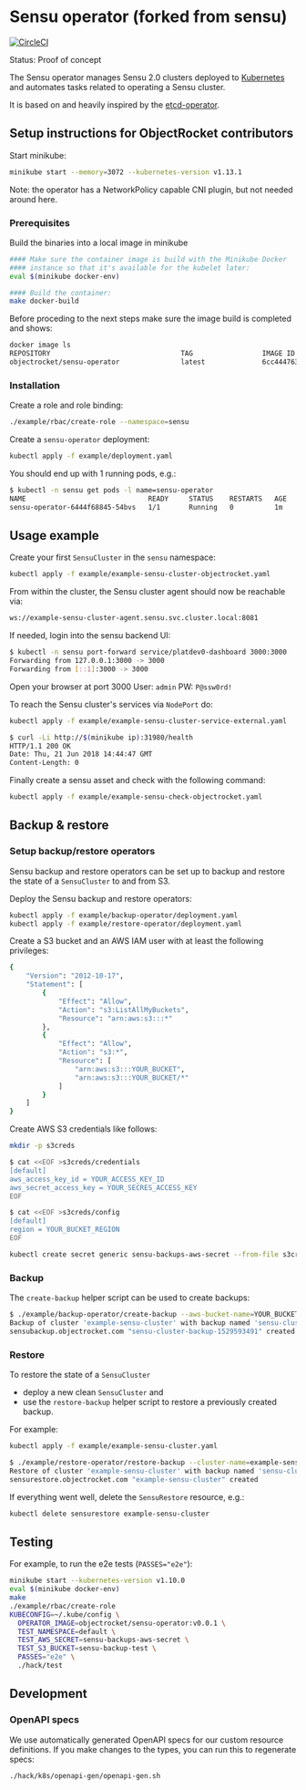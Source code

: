 # Sensu operator (forked from sensu)

[![CircleCI](https://circleci.com/gh/objectrocket/sensu-operator.svg?style=svg)](https://circleci.com/gh/objectrocket/sensu-operator)

Status: Proof of concept

The Sensu operator manages Sensu 2.0 clusters deployed to [Kubernetes][k8s-home] and automates tasks related to operating a Sensu cluster.

It is based on and heavily inspired by the [etcd-operator](https://github.com/coreos/etcd-operator).

## Setup instructions for ObjectRocket contributors

Start minikube:

```bash
minikube start --memory=3072 --kubernetes-version v1.13.1
```

Note: the operator has a NetworkPolicy capable CNI plugin, but not needed around here.

### Prerequisites

Build the binaries into a local image in minikube

```bash
#### Make sure the container image is build with the Minikube Docker
#### instance so that it's available for the kubelet later:
eval $(minikube docker-env)

#### Build the container:
make docker-build
```

Before proceding to the next steps make sure the image build is completed and shows:

```bash
docker image ls
REPOSITORY                                TAG                 IMAGE ID            CREATED             SIZE
objectrocket/sensu-operator               latest              6cc444763341        2 hours ago         60.2MB
```

### Installation

Create a role and role binding:

```bash
./example/rbac/create-role --namespace=sensu
```

Create a `sensu-operator` deployment:

```bash
kubectl apply -f example/deployment.yaml
```

You should end up with 1 running pods, e.g.:

```bash
$ kubectl -n sensu get pods -l name=sensu-operator
NAME                              READY     STATUS    RESTARTS   AGE
sensu-operator-6444f68845-54bvs   1/1       Running   0          1m
```

## Usage example

Create your first `SensuCluster` in the `sensu` namespace:

```bash
kubectl apply -f example/example-sensu-cluster-objectrocket.yaml
```

From within the cluster, the Sensu cluster agent should now be reachable
via:

```bash
ws://example-sensu-cluster-agent.sensu.svc.cluster.local:8081
```

If needed, login into the sensu backend UI:

```bash
$ kubectl -n sensu port-forward service/platdev0-dashboard 3000:3000
Forwarding from 127.0.0.1:3000 -> 3000
Forwarding from [::1]:3000 -> 3000
```

Open your browser at port 3000
User: `admin`
PW: `P@ssw0rd!`

To reach the Sensu cluster's services via `NodePort` do:

```bash
kubectl apply -f example/example-sensu-cluster-service-external.yaml

$ curl -Li http://$(minikube ip):31980/health
HTTP/1.1 200 OK
Date: Thu, 21 Jun 2018 14:44:47 GMT
Content-Length: 0
```

Finally create a sensu asset and check with the following command:

```bash
kubectl apply -f example/example-sensu-check-objectrocket.yaml
```

## Backup & restore

### Setup backup/restore operators

Sensu backup and restore operators can be set up to backup and
restore the state of a `SensuCluster` to and from S3.

Deploy the Sensu backup and restore operators:

```bash
kubectl apply -f example/backup-operator/deployment.yaml
kubectl apply -f example/restore-operator/deployment.yaml
```

Create a S3 bucket and an AWS IAM user with at least the following privileges:

```bash
{
    "Version": "2012-10-17",
    "Statement": [
        {
            "Effect": "Allow",
            "Action": "s3:ListAllMyBuckets",
            "Resource": "arn:aws:s3:::*"
        },
        {
            "Effect": "Allow",
            "Action": "s3:*",
            "Resource": [
                "arn:aws:s3:::YOUR_BUCKET",
                "arn:aws:s3:::YOUR_BUCKET/*"
            ]
        }
    ]
}
```

Create AWS S3 credentials like follows:

```bash
mkdir -p s3creds

$ cat <<EOF >s3creds/credentials
[default]
aws_access_key_id = YOUR_ACCESS_KEY_ID
aws_secret_access_key = YOUR_SECRES_ACCESS_KEY
EOF

$ cat <<EOF >s3creds/config
[default]
region = YOUR_BUCKET_REGION
EOF

kubectl create secret generic sensu-backups-aws-secret --from-file s3creds/credentials --from-file s3creds/config
```

### Backup

The `create-backup` helper script can be used to create backups:

```bash
$ ./example/backup-operator/create-backup --aws-bucket-name=YOUR_BUCKET --backup-name=sensu-cluster-backup-$(date +%s)
Backup of cluster 'example-sensu-cluster' with backup named 'sensu-cluster-backup-1529593491'
sensubackup.objectrocket.com "sensu-cluster-backup-1529593491" created
```

### Restore

To restore the state of a `SensuCluster`

* deploy a new clean `SensuCluster` and
* use the `restore-backup` helper script to restore a previously
  created backup.

For example:

```bash
kubectl apply -f example/example-sensu-cluster.yaml

$ ./example/restore-operator/restore-backup --cluster-name=example-sensu-cluster --aws-bucket-name=YOUR_BUCKET --backup-name=sensu-cluster-backup-1529593491
Restore of cluster 'example-sensu-cluster' with backup named 'sensu-cluster-backup-1529593491'
sensurestore.objectrocket.com "example-sensu-cluster" created
```

If everything went well, delete the `SensuRestore` resource, e.g.:

```bash
kubectl delete sensurestore example-sensu-cluster
```

## Testing

For example, to run the e2e tests (`PASSES="e2e"`):

```bash
minikube start --kubernetes-version v1.10.0
eval $(minikube docker-env)
make
./example/rbac/create-role
KUBECONFIG=~/.kube/config \
  OPERATOR_IMAGE=objectrocket/sensu-operator:v0.0.1 \
  TEST_NAMESPACE=default \
  TEST_AWS_SECRET=sensu-backups-aws-secret \
  TEST_S3_BUCKET=sensu-backup-test \
  PASSES="e2e" \
  ./hack/test
```

[k8s-home]: http://kubernetes.io

## Development

### OpenAPI specs

We use automatically generated OpenAPI specs for our custom resource definitions. If you make changes to the types, you can run this to regenerate specs:

```console
./hack/k8s/openapi-gen/openapi-gen.sh
```

